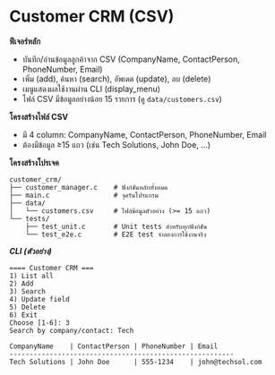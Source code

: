 # Customer CRM (CSV)

**ฟีเจอร์หลัก**
- บันทึก/อ่านข้อมูลลูกค้าจาก CSV (CompanyName, ContactPerson, PhoneNumber, Email)
- เพิ่ม (add), ค้นหา (search), อัพเดต (update), ลบ (delete)
- เมนูแสดงผลใช้งานผ่าน CLI (display_menu)
- ไฟล์ CSV มีข้อมูลอย่างน้อย 15 รายการ (ดู `data/customers.csv`)

**โครงสร้างไฟล์ CSV**

- มี 4 column: CompanyName, ContactPerson, PhoneNumber, Email
- ต้องมีข้อมูล ≥15 แถว (เช่น Tech Solutions, John Doe, …)

**โครงสร้างโปรเจค**
```
customer_crm/
├── customer_manager.c    # ฟังก์ชันหลักทั้งหมด
├── main.c                # จุดรันโปรแกรม
├── data/
│   └── customers.csv     # ไฟล์ข้อมูลตัวอย่าง (>= 15 แถว)
└── tests/
    ├── test_unit.c       # Unit tests สำหรับทุกฟังก์ชัน
    └── test_e2e.c        # E2E test จำลองการใช้งานจริง
```

***CLI (ตัวอย่าง)***
```
==== Customer CRM ===
1) List all
2) Add
3) Search
4) Update field
5) Delete
6) Exit
Choose [1-6]: 3
Search by company/contact: Tech

CompanyName    | ContactPerson | PhoneNumber | Email
--------------------------------------------------------
Tech Solutions | John Doe      | 555-1234    | john@techsol.com

```
